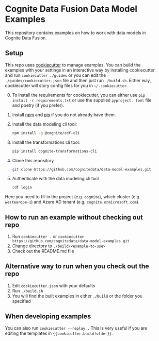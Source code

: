 # Cognite Data Fusion Data Model Examples

This repository contains examples on how to work with data models in Cognite Data Fusion.

## Setup

This repo uses [cookiecutter](https://cookiecutter.readthedocs.io/en/stable/index.html) to manage examples.
You can build the examples with your settings in an interactive way by installing cookiecutter and run `cookiecutter ./guides` or
you can edit the `./guides/cookiecutter.json` file and then just run `./build.sh`. Either way, cookiecutter will story config
files for you in `~/.cookiecutter`.

0. To install the requirements for cookiecutter, you can either use `pip install -r requirements.txt` or use the supplied `pyproject.
toml` file and poetry (if you prefer).

1. Install [npm](https://docs.npmjs.com/downloading-and-installing-node-js-and-npm) and [pip](https://packaging.python.org/en/latest/tutorials/installing-packages/) if you do not already have them.

2. Install the data modeling cli tool:

    ```bash
    npm install -g @cognite/cdf-cli
    ```

3. Install the transformations cli tool:

    ```bash
    pip install cognite-transformations-cli
    ```

4. Clone this repository

    ```bash
    git clone https://github.com/cognitedata/data-model-examples.git
    ```

5. Authenticate with the data modeling cli tool

    ```bash
    cdf login
    ```

Here you need to fill in the project (e.g. `cognite`), which cluster (e.g. `westeurope-1`) and Azure AD tenant (e.g. `cognite.onmicrosoft.com`).

## How to run an example without checking out repo

1. Run `cookiecutter .` or `cookiecutter https://github.com/cognitedata/data-model-examples.git`
2. Change directory to `./build/<example-to-use>`
3. Check out the README.md file

## Alternative way to run when you check out the repo

1. Edit `cookiecutter.json` with your defaults
2. Run `./build.sh`
3. You will find the built examples in either `./build` or the folder you specified

## When developing examples

You can also run `cookiecutter --replay .` This is very useful if you are editing the templates in `{{cookicutter.buildfolder}}`.
